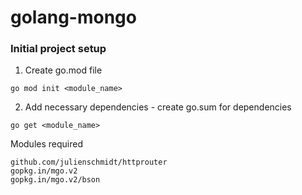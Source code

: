 # golang-mongo

### Initial project setup
1) Create go.mod file
```
go mod init <module_name>
```
2) Add necessary dependencies - create go.sum for dependencies
```
go get <module_name>
```
Modules required
```
github.com/julienschmidt/httprouter
gopkg.in/mgo.v2
gopkg.in/mgo.v2/bson
```